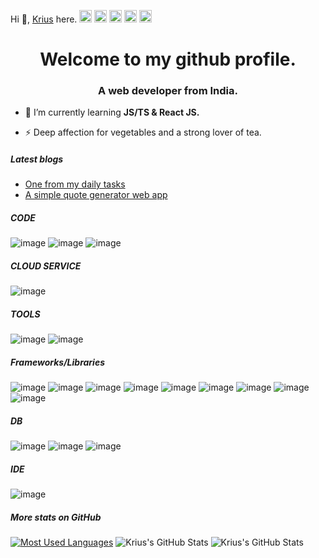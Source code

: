 Hi 👋, <a href="https://github.com/Krius2023" target="_blank">Krius</a> here.
<a href="https://hashnode.com/@krius2023" target="_blank"><img title='hashnode' src="https://cdn.jsdelivr.net/npm/simple-icons@9.17.0/icons/hashnode.svg" alt="hashnode" heigth='20' width='20'/></a>
<a href="https://www.leetcode.com/krius2023" target="_blank"><img title='leetcode' src="https://cdn.jsdelivr.net/npm/simple-icons@9.17.0/icons/leetcode.svg" alt="leetcode" heigth='20' width='20'/></a>
<a href="https://codepen.io/krius2023" target="_blank"><img title='codepen' src="https://cdn.jsdelivr.net/npm/simple-icons@9.17.0/icons/codepen.svg" alt="codepen" heigth='20' width='20'/></a>
<a href="https://exercism.org/profiles/Krius2023" target="_blank"><img title='exercism' src="https://cdn.jsdelivr.net/npm/simple-icons@9.17.0/icons/exercism.svg" alt="exercism" heigth='20' width='20'/></a>
<a href="https://twitter.com/krius2023" target="_blank"><img title='twitter' src="https://cdn.jsdelivr.net/npm/simple-icons@9.17.0/icons/twitter.svg" alt="twitter" heigth='20' width='20'/></a>

<h1 align="center">Welcome to my github profile.</h1>

<h3 align="center">A web developer from India.</h3>

- 🌱 I’m currently learning **JS/TS & React JS.**

- ⚡ Deep affection for vegetables and a strong lover of tea.

<!-- BLOG-POST-LIST:START -->
##### Latest blogs
- <a href='https://krius2023.hashnode.dev/i-did-this-to-complete-one-of-my-daily-tasks-javascript-array-of-objects' target='_blank'>
  One from my daily tasks
  </a>

- <a href='https://krius2023.hashnode.dev/quote-generator-using-vite-react-tailwind-css' target='_blank'>
  A simple quote generator web app
  </a>
<!-- BLOG-POST-LIST:END -->

##### CODE
![image](https://img.shields.io/badge/JavaScript-323330?style=for-the-badge&logo=javascript&logoColor=F7DF1E)
![image](https://img.shields.io/badge/TypeScript-007ACC?style=for-the-badge&logo=typescript&logoColor=white)
![image](https://img.shields.io/badge/HTML5-E34F26?style=for-the-badge&logo=html5&logoColor=white)

##### CLOUD SERVICE
![image](https://img.shields.io/badge/Amazon_AWS-FF9900?style=for-the-badge&logo=amazonaws&logoColor=white)

##### TOOLS
![image](https://img.shields.io/badge/GitHub-100000?style=for-the-badge&logo=github&logoColor=white)
![image](https://img.shields.io/badge/Postman-FF6C37?style=for-the-badge&logo=Postman&logoColor=white)

##### Frameworks/Libraries
![image](https://img.shields.io/badge/Tailwind_CSS-38B2AC?style=for-the-badge&logo=tailwind-css&logoColor=white)
![image](https://img.shields.io/badge/Node%20js-339933?style=for-the-badge&logo=nodedotjs&logoColor=white)
![image](https://img.shields.io/badge/React-20232A?style=for-the-badge&logo=react&logoColor=61DAFB)
![image](https://img.shields.io/badge/Express%20js-000000?style=for-the-badge&logo=express&logoColor=white)
![image](https://img.shields.io/badge/fastify-202020?style=for-the-badge&logo=fastify&logoColor=white)
![image](https://img.shields.io/badge/Bootstrap-563D7C?style=for-the-badge&logo=bootstrap&logoColor=white)
![image](https://img.shields.io/badge/axios-671ddf?&style=for-the-badge&logo=axios&logoColor=white)
![image](https://img.shields.io/badge/Mocha-8D6748?style=for-the-badge&logo=Mocha&logoColor=white)
![image](https://img.shields.io/badge/chai-A30701?style=for-the-badge&logo=chai&logoColor=white)

##### DB
![image](https://img.shields.io/badge/MongoDB-4EA94B?style=for-the-badge&logo=mongodb&logoColor=white)
![image](https://img.shields.io/badge/Amazon%20DynamoDB-4053D6?style=for-the-badge&logo=Amazon%20DynamoDB&logoColor=white)
![image](https://img.shields.io/badge/Elastic_Search-005571?style=for-the-badge&logo=elasticsearch&logoColor=white)

##### IDE
![image](https://img.shields.io/badge/VSCode-0078D4?style=for-the-badge&logo=visual%20studio%20code&logoColor=white)

<!-- Github Profile Status -->
##### More stats on GitHub
[![Most Used Languages](https://github-readme-stats.vercel.app/api/top-langs/?username=krius2023&theme=dark&bg_color=121212)](https://github.com/krius2023/github-readme-stats)
![Krius's GitHub Stats](https://github-readme-stats.vercel.app/api?username=krius2023&show_icons=true&theme=dark&bg_color=121212&icon_color=F78C6C)
![Krius's GitHub Stats](https://github-readme-streak-stats.herokuapp.com/?user=krius2023)
